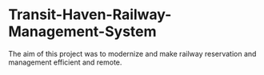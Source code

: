 # Transit-Haven-Railway-Management-System
The aim of this project was to modernize and make railway reservation and management efficient and remote.

